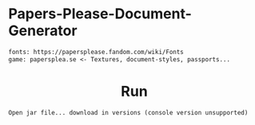 # Papers-Please-Document-Generator

```diff
fonts: https://papersplease.fandom.com/wiki/Fonts
game: papersplea.se <- Textures, document-styles, passports...
```

<h1 align="center">Run</h1>

```
Open jar file... download in versions (console version unsupported)
```
